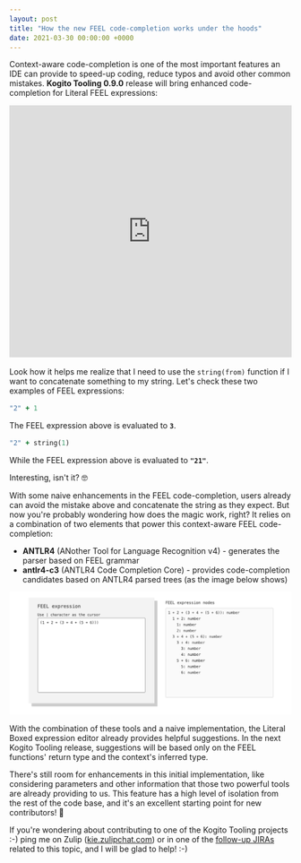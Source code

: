 ```yaml
---
layout: post
title: "How the new FEEL code-completion works under the hoods"
date: 2021-03-30 00:00:00 +0000
---
```


Context-aware code-completion is one of the most important features an IDE can provide to speed-up coding, reduce typos and avoid other common mistakes. **Kogito Tooling 0.9.0** release will bring enhanced code-completion for Literal FEEL expressions:
<iframe width="100%" height="450" src="https://www.youtube.com/embed/VXENjnEbwO8" title="YouTube video player" frameborder="0" allow="accelerometer; autoplay; clipboard-write; encrypted-media; gyroscope; picture-in-picture" allowfullscreen></iframe>

Look how it helps me realize that I need to use the `string(from)` function if I want to concatenate something to my string. Let's check these two examples of FEEL expressions:

```ruby
"2" + 1
```

The FEEL expression above is evaluated to **`3`**.

```ruby
"2" + string(1)
```

While the FEEL expression above is evaluated to **`"21"`**.

Interesting, isn't it? 🤓

With some naive enhancements in the FEEL code-completion, users already can avoid the mistake above and concatenate the string as they expect. But now you're probably wondering how does the magic work, right? It relies on a combination of two elements that power this context-aware FEEL code-completion:

- **ANTLR4** (ANother Tool for Language Recognition v4) - generates the parser based on FEEL grammar
- **antlr4-c3** (ANTLR4 Code Completion Core) - provides code-completion candidates based on ANTLR4 parsed trees (as the image below shows)

[![Example of ANTLR4 parsed trees](/assets/why-feel-code-completion-matters.png "Example of ANTLR4 parsed trees")](/assets/why-feel-code-completion-matters.png)

With the combination of these tools and a naive implementation, the Literal Boxed expression editor already provides helpful suggestions. In the next Kogito Tooling release, suggestions will be based only on the FEEL functions' return type and the context's inferred type.

There's still room for enhancements in this initial implementation, like considering parameters and other information that those two powerful tools are already providing to us. This feature has a high level of isolation from the rest of the code base, and it's an excellent starting point for new contributors! 🚀

If you're wondering about contributing to one of the Kogito Tooling projects :-) ping me on Zulip ([kie.zulipchat.com](https://kie.zulipchat.com/)) or in one of the [follow-up JIRAs](https://issues.redhat.com/browse/KOGITO-4645) related to this topic, and I will be glad to help! :-)


